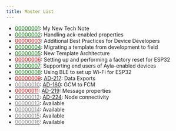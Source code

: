 ```yaml
---
title: Master List
---
```


* [<span style="color:green">00000001</span>](/tech-notes/00000001/): My New Tech Note
* [<span style="color:green">00000002</span>](/tech-notes/00000002/): Handling ack-enabled properties
* [<span style="color:red">00000003</span>](/tech-notes/00000003/): Additional Best Practices for Device Developers
* [<span style="color:green">00000004</span>](/tech-notes/00000004/): Migrating a template from development to field
* [<span style="color:green">00000005</span>](/tech-notes/00000005/): New Template Architecture
* [<span style="color:red">00000006</span>](/tech-notes/00000006/): Setting up and performing a factory reset for ESP32
* [<span style="color:green">00000007</span>](/tech-notes/00000007/): Supporting end users of Ayla-enabled devices
* [<span style="color:green">00000008</span>](/tech-notes/00000008/): Using BLE to set up Wi-Fi for ESP32
* [<span style="color:red">00000009</span>](/tech-notes/00000009/): [AD-217](https://aylanetworks.atlassian.net/browse/AD-217): Data Exports
* [<span style="color:gray">00000010</span>](/tech-notes/00000010/): [AD-160](https://aylanetworks.atlassian.net/browse/AD-160): GCM to FCM
* [<span style="color:red">00000011</span>](/tech-notes/00000011/): [AD-219](https://aylanetworks.atlassian.net/browse/AD-219): Message properties
* [<span style="color:gray">00000012</span>](/tech-notes/00000012/): [AD-224](https://aylanetworks.atlassian.net/browse/AD-224): Node connectivity
* [<span style="color:gray">00000013</span>](/tech-notes/00000013/): Available
* [<span style="color:gray">00000014</span>](/tech-notes/00000014/): Available
* [<span style="color:gray">00000015</span>](/tech-notes/00000015/): Available
* [<span style="color:gray">00000016</span>](/tech-notes/00000016/): Available